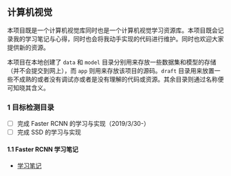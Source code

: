 ## 计算机视觉

本项目既是一个计算机视觉库同时也是一个计算机视觉学习资源库。本项目既会记录我的学习笔记与心得，同时也会将我动手实现的代码进行维护。同时也欢迎大家提供新的资源。

本项目在本地创建了 `data` 和 `model` 目录分别用来存放一些数据集和模型的存储（并不会提交到网上），而 `app` 则用来存放该项目的源码。`draft` 目录用来放置一些不成熟的或者没有调试亦或者是没有理解的代码或资源。其余目录则通过名称便可知晓其含义。

### 1 目标检测目录

- [ ] 完成 Faster RCNN 的学习与实现（2019/3/30-）
- [ ] 完成 SSD 的学习与实现

#### 1.1 Faster RCNN 学习笔记

- [学习笔记](detection/faster_rcnn.md)
